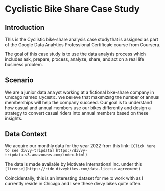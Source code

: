 # Cyclistic Bike Share Case Study

## Introduction

This is the Cyclistic bike-share analysis case study that is assigned as part of the Google Data Analytics Professional Certificate course from Coursera.

The goal of this case study is to use the data analysis process which includes ask, prepare, process, analyze, share, and act on a real life business problem.

## Scenario

We are a junior data analyst working at a fictional bike-share company in Chicago named Cyclistic. We believe that maximizing the number of annual memberships will help the company succeed. Our goal is to understand how casual and annual members use our bikes differently and design a strategy to convert casual riders into annual members based on these insights.

## Data Context

We acquire our monthly data for the year 2022 from this link: `[Click here to see divvy-tripdata](https://divvy-tripdata.s3.amazonaws.com/index.html)`

The data is made available by Motivate International Inc. under this `[license](https://ride.divvybikes.com/data-license-agreement)`



Coincidentally, this is an interesting dataset for me to work with as I currently reside in Chicago and I see these divvy bikes quite often.

